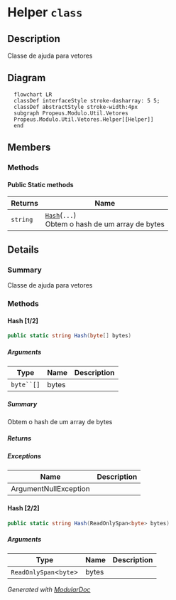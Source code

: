 # Helper `class`

## Description
Classe de ajuda para vetores

## Diagram
```mermaid
  flowchart LR
  classDef interfaceStyle stroke-dasharray: 5 5;
  classDef abstractStyle stroke-width:4px
  subgraph Propeus.Modulo.Util.Vetores
  Propeus.Modulo.Util.Vetores.Helper[[Helper]]
  end
```

## Members
### Methods
#### Public Static methods
| Returns | Name |
| --- | --- |
| `string` | [`Hash`](#hash-12)(`...`)<br>Obtem o hash de um array de bytes |

## Details
### Summary
Classe de ajuda para vetores

### Methods
#### Hash [1/2]
```csharp
public static string Hash(byte[] bytes)
```
##### Arguments
| Type | Name | Description |
| --- | --- | --- |
| `byte``[]` | bytes |  |

##### Summary
Obtem o hash de um array de bytes

##### Returns


##### Exceptions
| Name | Description |
| --- | --- |
| ArgumentNullException |  |

#### Hash [2/2]
```csharp
public static string Hash(ReadOnlySpan<byte> bytes)
```
##### Arguments
| Type | Name | Description |
| --- | --- | --- |
| `ReadOnlySpan`&lt;`byte`&gt; | bytes |   |

*Generated with* [*ModularDoc*](https://github.com/hailstorm75/ModularDoc)
